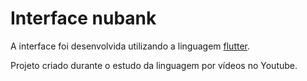 # Interface nubank

<p>
 A interface foi desenvolvida utilizando a linguagem <a target="_blank" href="https://flutter.dev/">flutter</a>.
 
 Projeto criado durante o estudo da linguagem por vídeos no Youtube.
</p>

